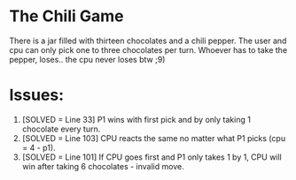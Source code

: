 # The Chili Game
There is a jar filled with thirteen chocolates and a chili pepper. The user and cpu can only pick one to three chocolates per turn. Whoever has to take the pepper, loses.. the cpu never loses btw ;9)

# Issues:
1. [SOLVED = Line 33] P1 wins with first pick and by only taking 1 chocolate every turn.
2. [SOLVED = Line 103] CPU reacts the same no matter what P1 picks (cpu = 4 - p1).
3. [SOLVED = Line 101] If CPU goes first and P1 only takes 1 by 1, CPU will win after taking 6 chocolates - invalid move.

